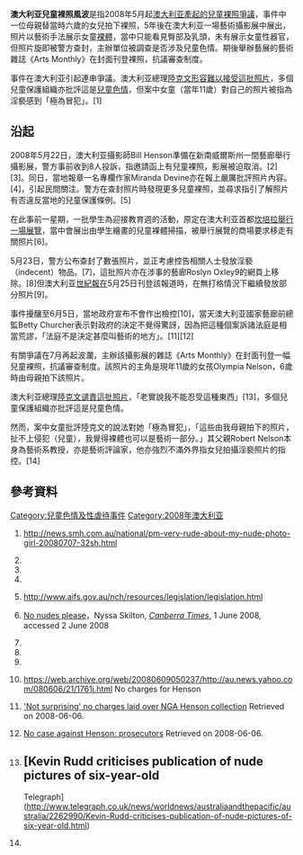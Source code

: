 **澳大利亚兒童裸照風波**是指2008年5月起[澳大利亚牽起的兒童裸照爭議](../Page/澳大利亚.md "wikilink")，事件中一位母親替當時六歲的女兒拍下裸照，5年後在澳大利亚一場藝術攝影展中展出，照片以藝術手法展示女童[裸體](https://zh.wikipedia.org/wiki/裸體 "wikilink")，當中只能看見臀部及乳頭，未有展示女童性器官，但照片旋即被警方查封，主辦單位被調查是否涉及兒童色情。期後舉辦藝展的藝術雜誌《Arts
Monthly》在封面刊登裸照，抗議審查制度。

事件在澳大利亚引起連串爭議。澳大利亚總理[陸克文形容難以接受這批照片](https://zh.wikipedia.org/wiki/陸克文 "wikilink")，多個兒童保護組織亦批評這是[兒童色情](../Page/兒童色情.md "wikilink")，但案中女童（當年11歲）對自己的照片被指為淫褻感到「極為冒犯」。\[1\]　

## 沿起

2008年5月22日，澳大利亚攝影師Bill
Henson準備在新南威爾斯州一間藝廊舉行攝影展，警方事前收到8人投訴，指邀請函上有兒童裸照，影展被迫取消。\[2\]\[3\]。同日，當地報章一名專欄作家Miranda
Devine亦在報上嚴厲批評照片內容。\[4\]，引起民間關注。警方在查封照片時發現更多兒童裸照，並尋求指引了解照片有否違反當地的兒童保護條例。\[5\]

在此事前一星期，一批學生為迎接教育週的活動，原定在澳大利亚首都[坎培拉舉行一場展覽](https://zh.wikipedia.org/wiki/坎培拉 "wikilink")，當中會展出由學生繪畫的兒童裸體掃描，被舉行展覽的商場要求移走有關照片\[6\]。

5月23日，警方公布查封了數張照片，並正考慮控告相關人士發放淫褻（indecent）物品。\[7\]，這批照片亦在涉事的藝廊Roslyn
Oxley9的網頁上移除。\[8\]但澳大利亚[世紀報在](https://zh.wikipedia.org/wiki/世紀報 "wikilink")5月25日刊登該報道時，在無打格情況下繼續發放部分照片\[9\]。

事件擾釀至6月5日，當地政府宣布不會作出檢控\[10\]，當天澳大利亚國家藝廊前總監Betty
Churcher表示對政府的決定不覺得驚訝，因為把這種個案訴諸法庭是相當荒謬，「法庭不是決定甚麼叫藝術的地方」。\[11\]\[12\]

有關爭議在7月再起波瀾，主辦該攝影展的雜誌《Arts
Monthly》在封面刊登一幅兒童裸照，抗議審查制度。該照片的主角是現年11歲的女孩Olympia
Nelson，6歲時由母親拍下該照片。

澳大利亚總理[陸克文谴責這批照片](https://zh.wikipedia.org/wiki/陸克文 "wikilink")，「老實說我不能忍受這種東西」\[13\]，多個兒童保護組織亦批評這是兒童色情。

然而，案中女童批評陸克文的說法對她「極為冒犯」，「這些由我母親拍下的照片，扯不上侵犯（兒童），我覺得裸體也可以是藝術一部分。」其父親Robert
Nelson本身為藝術系教授，亦是藝術評論家，他亦強烈不滿外界指女兒拍攝淫褻照片的指控。\[14\]

## 參考資料

[Category:兒童色情及性虐待事件](https://zh.wikipedia.org/wiki/Category:兒童色情及性虐待事件 "wikilink")
[Category:2008年澳大利亚](https://zh.wikipedia.org/wiki/Category:2008年澳大利亚 "wikilink")

1.  <http://news.smh.com.au/national/pm-very-rude-about-my-nude-photo-girl-20080707-32sh.html>

2.

3.

4.

5.  <http://www.aifs.gov.au/nch/resources/legislation/legislation.html>

6.  [No nudes
    please](http://canberra.yourguide.com.au/news/local/news/general/no-nudes-please/780629.aspx)，Nyssa
    Skilton, *[Canberra
    Times](https://zh.wikipedia.org/wiki/Canberra_Times "wikilink")*, 1
    June 2008, accessed 2 June 2008

7.

8.

9.

10. <https://web.archive.org/web/20080609050237/http://au.news.yahoo.com/080606/21/1761j.html>
    No charges for Henson

11. ['Not surprising' no charges laid over NGA Henson
    collection](https://web.archive.org/web/20080610145101/http://au.news.yahoo.com/080606/21/175vw.html)
    Retrieved on 2008-06-06.

12. [No case against Henson:
    prosecutors](https://web.archive.org/web/20080609050237/http://au.news.yahoo.com/080606/21/1761j.html)
    Retrieved on 2008-06-06.

13. [Kevin Rudd criticises publication of nude pictures of six-year-old
    -
    Telegraph](http://www.telegraph.co.uk/news/worldnews/australiaandthepacific/australia/2262990/Kevin-Rudd-criticises-publication-of-nude-pictures-of-six-year-old.html)

14.